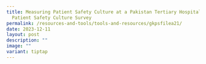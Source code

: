 ```yaml
---
title: Measuring Patient Safety Culture at a Pakistan Tertiary Hospital using
  Patient Safety Culture Survey
permalink: /resources-and-tools/tools-and-resources/gkpsfilea21/
date: 2023-12-11
layout: post
description: ""
image: ""
variant: tiptap
---
```

